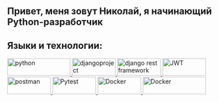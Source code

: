 ## Привет, меня зовут Николай, я начинающий Python-разработчик


## Языки и технологии:

<p align="left"> <a href="https://www.python.org/" target="_blank">
<img src="https://www.python.org/static/img/python-logo@2x.png" alt="python" width="145" height="40"/> 
</a>

<a href="https://www.djangoproject.com/" target="_blank">
<img src="https://upload.wikimedia.org/wikipedia/commons/thumb/7/75/Django_logo.svg/440px-Django_logo.svg.png" alt="djangoproject" width="100" height="40"/> 
</a>

<a href="https://www.django-rest-framework.org/" target="_blank">
<img src="https://www.django-rest-framework.org/img/logo.png" alt="django rest framework" width="100" height="40"/> 
</a>
  
<a href="https://jwt.io/" target="_blank">
<img src="https://jwt.io/img/pic_logo.svg" alt="JWT" width="100" height="40"/> 
</a>
  
<a href="https://postman.com/" target="_blank">
<img src="https://www.vectorlogo.zone/logos/getpostman/getpostman-icon.svg" alt="postman" width="100" height="40"/>
</a>
  
<a href="https://docs.pytest.org/" target="_blank">
<img src="https://docs.pytest.org/en/7.1.x/_static/pytest_logo_curves.svg" alt="Pytest" width="100" height="40"/> 
</a>
  
<a href="https://www.docker.com/" target="_blank">
<img src="https://github.com/libopenstorage/docker/blob/master/docs/static_files/docker-logo-compressed.png" alt="Docker" width="100" height="40"/> 
</a>

<a href="https://nginx.org" target="_blank">
<img src="https://nginx.org/nginx.png" alt="Docker" width="145" height="40"/> 
</a>

</p>
